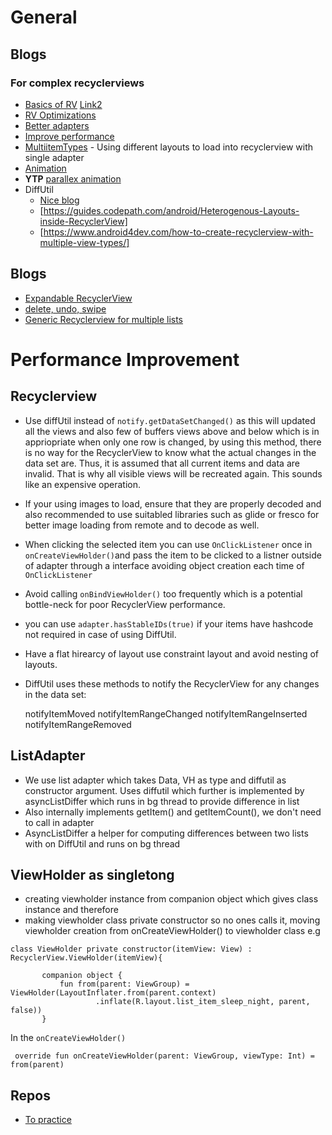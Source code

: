 # General

## Blogs

### For complex recyclerviews 

* [Basics of RV](https://medium.com/@nileshsingh/understanding-recyclerview-part-1-the-basics-a7bd07cfae93)
  [Link2](https://developer.android.com/guide/topics/ui/layout/recyclerview)
* [RV Optimizations](https://android.jlelse.eu/recyclerview-optimisations-a4b141dd433d)
* [Better adapters](https://proandroiddev.com/writing-better-adapters-1b09758407d2)
* [Improve performance](https://medium.com/mindorks/diffutils-improving-performance-of-recyclerview-102b254a9e4a)
* [MultiitemTypes](https://android.jlelse.eu/a-recyclerview-with-multiple-item-types-dfba3979050) - Using different layouts to load 
 into recyclerview with single adapter
* [Animation](https://medium.com/better-programming/android-recyclerview-with-beautiful-animations-5e9b34dbb0fa)
* **YTP** [parallex animation](https://medium.com/@patrick_iv/add-extra-depth-to-your-list-using-parallax-eddb27b369de)
* DiffUtil
  * [Nice blog](https://antonioleiva.com/recyclerview-diffutil-kotlin/)
  * [https://guides.codepath.com/android/Heterogenous-Layouts-inside-RecyclerView]
  * [https://www.android4dev.com/how-to-create-recyclerview-with-multiple-view-types/]

## Blogs

* [Expandable RecyclerView](https://android.jlelse.eu/get-expandable-recyclerview-in-a-simple-way-8946046b4573)
* [delete, undo, swipe](https://medium.com/@zackcosborn/step-by-step-recyclerview-swipe-to-delete-and-undo-7bbae1fce27e)
* [Generic Recyclerview for multiple lists](https://medium.com/hackernoon/recyclerview-plus-assign-kotlin-power-6f93ce980154)
 
 
 # Performance Improvement

## Recyclerview

 * Use diffUtil instead of `notify.getDataSetChanged()` as this will updated all the views and also few of buffers views above and below    which is in appriopriate when only one row is changed,  by using this method, there is no way for the RecyclerView to know what the actual changes in the data set are. Thus, it is assumed that all current items and data are invalid. That is why all visible views will be recreated again. This sounds like an expensive operation.
* If your using images to load, ensure that they are properly decoded and also recommended to use suitabled libraries such as glide or fresco for better image loading from remote and to decode as well. 
* When clicking the selected item you can use `OnClickListener` once in `onCreateViewHolder()`and pass the item to be clicked to a listner outside of adapter through a interface avoiding object creation each time of `OnClickListener`
* Avoid calling `onBindViewHolder()` too frequently which is a potential bottle-neck for poor RecyclerView performance.
* you can use `adapter.hasStableIDs(true)` if your items have hashcode not required in case of using DiffUtil.
* Have a flat hirearcy of layout use constraint layout and avoid nesting of layouts. 
* DiffUtil uses these methods to notify the RecyclerView for any changes in the data set:

    notifyItemMoved
    notifyItemRangeChanged
    notifyItemRangeInserted
    notifyItemRangeRemoved
 
 ListAdapter
 -----------
 
 * We use list adapter which takes Data, VH as type and diffutil as constructor argument.
    Uses diffutil which further is implemented by asyncListDiffer which runs in bg thread to provide 
    difference in list 
  * Also internally implements getItem() and getItemCount(), we don't need to call in adapter
  * AsyncListDiffer a helper for computing differences between two lists with on DiffUtil and runs on bg thread
  
ViewHolder as singletong
------------------------

* creating viewholder instance from companion object which gives class instance and therefore
* making viewholder class private constructor so no ones calls it, moving viewholder creation from onCreateViewHolder() to viewholder class
e.g 
 ```
 class ViewHolder private constructor(itemView: View) : RecyclerView.ViewHolder(itemView){

        companion object {
            fun from(parent: ViewGroup) = ViewHolder(LayoutInflater.from(parent.context)
                    .inflate(R.layout.list_item_sleep_night, parent, false))
        }
  ```
  In the `onCreateViewHolder()` 
   
   ```
    override fun onCreateViewHolder(parent: ViewGroup, viewType: Int) = from(parent)
   ```
     
 ## Repos
 
 * [To practice](https://github.com/googlesamples/android-sunflower)
